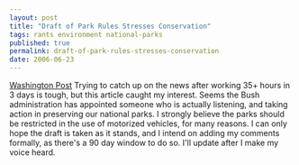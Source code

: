 ```yaml
---
layout: post
title: "Draft of Park Rules Stresses Conservation"
tags: rants environment national-parks
published: true
permalink: draft-of-park-rules-stresses-conservation
date: 2006-06-23
---
```


<a href="http://www.washingtonpost.com/wp-dyn/content/article/2006/06/20/AR2006062001319.html?nav=rss_politics">Washington Post</a>
Trying to catch up on the news after working 35+ hours in 3 days is tough, but this article caught my interest.  Seems the Bush administration has appointed someone who is actually listening, and taking action in preserving our national parks.  I strongly believe the parks should be restricted in the use of motorized vehicles, for many reasons.  I can only hope the draft is taken as it stands, and I intend on adding my comments formally, as there's a 90 day window to do so.  I'll update after I make my voice heard.
